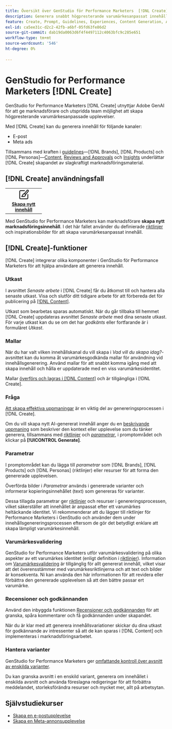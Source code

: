 ```yaml
---
title: Översikt över GenStudio för Performance Marketers  [!DNL Create]
description: Generera snabbt högpresterande varumärkesanpassat innehåll med generativ AI i Adobe GenStudio för Performance Marketers  [!DNL Create].
feature: Create, Prompt, Guidelines, Experiences, Content Generation, Approval
exl-id: ca5ee31c-d2c2-42fb-a6bf-05fd63fe86d2
source-git-commit: dab19da0063d6f4f4497112c4063bfc9c285e651
workflow-type: tm+mt
source-wordcount: '546'
ht-degree: 0%

---
```


# GenStudio for Performance Marketers [!DNL Create]

GenStudio for Performance Marketers [!DNL Create] utnyttjar Adobe GenAI för att ge marknadsförare och utspridda team möjlighet att skapa högpresterande varumärkesanpassade upplevelser.

Med [!DNL Create] kan du generera innehåll för följande kanaler:

* E-post
* Meta ads
<!-- * Social media images and ads
* Display ads -->

Tillsammans med kraften i [guidelines](/help/user-guide/guidelines/overview.md)—[!DNL Brands], [!DNL Products] och [!DNL Personas]—[Content](/help/user-guide/content/overview.md), [Reviews and Approvals](/help/user-guide/approvals/overview.md) och [Insights](/help/user-guide/insights/overview.md) underlättar [!DNL Create] skapandet av slagkraftigt marknadsföringsmaterial.

## [!DNL Create] användningsfall

<table style="table-layout:fixed">
<tr style="border: 0;">
   <td align="center" valign="top" width="100">
      <a href="/help/tutorials/tutorials.md">
      <img alt="Skapa nytt innehåll" src="../../assets/icons/icon-create.svg" width="35">
      </a>
      <div>
         <a href="/help/tutorials/tutorials.md">
         <strong> Skapa nytt innehåll </strong>
         </a>
      </div>
   </td>
   <!-- <td align="center" valign="top" width="100">
      <a href="/help/user-guide/content/overview.md">
      <img alt="Re-use existing content" src="../../assets/icons/icon-addContent.svg" width="35">
      </a>
      <div>
         <a href="/help/user-guide/content/overview.md">
         <strong>Re-use existing content</strong>
         </a>
      </div>
   </td>
   <td align="center" valign="top" width="100">
      <a href="../create/generate-variants.md">
      <img alt="Generate variants of approved content" src="../../assets/icons/icon-template.svg" width="35">
      </a>
      <div>
         <a href="../create/generate-variants.md">
         <strong>Generate variants of approved content</strong>
         </a>
      </div>
   </td> -->
</tr>
</table>

Med GenStudio for Performance Marketers kan marknadsförare **skapa nytt marknadsföringsinnehåll**. I det här fallet använder du definierade [riktlinjer](/help/user-guide/guidelines/overview.md) och inspirationsbilder för att skapa varumärkesanpassat innehåll.
<!-- * **Re-use existing content** - In this use case, upload an existing email, ad, or image to GenStudio for Performance Marketers and use the power of Adobe generative AI technology to revise and improve existing content. 
* **Generate variants of approved content** - In this use case, [generate variations of content that is approved by stakeholders](generate-variants.md) and published to [!DNL Content]. -->

## [!DNL Create]-funktioner

[!DNL Create] integrerar olika komponenter i GenStudio för Performance Marketers för att hjälpa användare att generera innehåll.

### Utkast

I avsnittet _Senaste arbete_ i [!DNL Create] får du åtkomst till och hantera alla senaste utkast. Visa och slutför ditt tidigare arbete för att förbereda det för publicering på [[!DNL Content]](/help/user-guide/content/overview.md).

Utkast som bearbetas sparas automatiskt. När du går tillbaka till hemmet [!DNL Create] uppdateras avsnittet _Senaste arbete_ med dina senaste utkast. För varje utkast kan du se om det har _godkänts_ eller fortfarande är i formuläret _Utkast_.

### Mallar

När du har valt vilken innehållskanal du vill skapa i _Vad vill du skapa idag?_-avsnittet kan du komma åt varumärkesgodkända mallar för användning vid innehållsgenerering. Använd mallar för att snabbt komma igång med att skapa innehåll och hålla er uppdaterade med en viss varumärkesidentitet.

Mallar [överförs och lagras i  [!DNL Content]](/help/user-guide/content/overview.md) och är tillgängliga i [!DNL Create].

### Fråga

[Att skapa effektiva uppmaningar](/help/user-guide/effective-prompts.md) är en viktig del av genereringsprocessen i [!DNL Create].

Om du vill skapa nytt AI-genererat innehåll anger du en [beskrivande uppmaning](/help/user-guide/effective-prompts.md) som beskriver den kontext eller upplevelse som du tänker generera, tillsammans med [riktlinjer](/help/user-guide/guidelines/overview.md) och [_parametrar_](#parameters), i promptområdet och klickar på **[!UICONTROL Generate]**.

### Parametrar

I promptområdet kan du lägga till _parametrar_ som [!DNL Brands], [!DNL Products] och [!DNL Personas] (riktlinjer) eller resurser för att forma den genererade upplevelsen.

Överförda bilder i _Parametrar_ används i genererade varianter och informerar kopieringsinnehållet (text) som genereras för varianter.

Dessa tillagda parametrar ger [riktlinjer](/help/user-guide/guidelines/overview.md) och resurser i genereringsprocessen, vilket säkerställer att innehållet är anpassat efter ett varumärkes heltäckande identitet. Vi rekommenderar att du lägger till riktlinjer för Performance Marketers i GenStudio och använder dem under innehållsgenereringsprocessen eftersom de gör det betydligt enklare att skapa lämpligt varumärkesinnehåll.

### Varumärkesvalidering

GenStudio for Performance Marketers utför varumärkesvalidering på olika aspekter av ett varumärkes identitet (enligt definition i [riktlinjer](/help/user-guide/guidelines/overview.md)). Information om [Varumärkesvalidering](/help/user-guide/guidelines/brand-validation.md) är tillgänglig för allt genererat innehåll, vilket visar att det överensstämmer med varumärkesriktlinjerna och att text och bilder är konsekventa. Ni kan använda den här informationen för att revidera eller förbättra den genererade upplevelsen så att den bättre passar ert varumärke.

### Recensioner och godkännanden

Använd den inbyggda funktionen [Recensioner och godkännanden](/help/user-guide/approvals/overview.md) för att granska, spåra kommentarer och få godkännanden under skapandet.

När du är klar med att generera innehållsvariationer skickar du dina utkast för godkännande av intressenter så att de kan sparas i [!DNL Content] och implementeras i marknadsföringsarbetet.

### Hantera varianter

GenStudio for Performance Marketers ger [omfattande kontroll över avsnitt av enskilda varianter](/help/user-guide/create/manage-variants.md).

Du kan granska avsnitt i en enskild variant, generera om innehållet i enskilda avsnitt och använda föreslagna redigeringar för att förbättra meddelandet, storleksförändra resurser och mycket mer, allt på arbetsytan.

## Självstudiekurser

* [Skapa en e-postupplevelse](/help/tutorials/create-email-experience.md)
* [Skapa en Meta-annonsupplevelse](/help/tutorials/create-meta-ad.md)

<!-- ### Anatomy of an email experience

## Prerequisites for using Create -->
